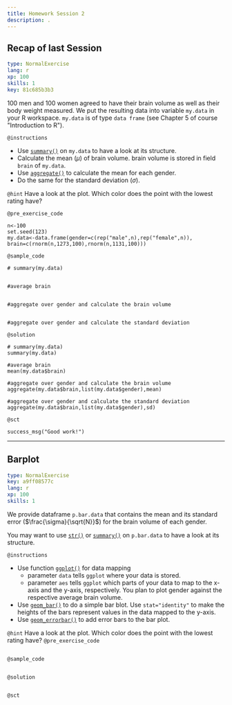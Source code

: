 ```yaml
---
title: Homework Session 2
description: .
---
```


## Recap of last Session

```yaml
type: NormalExercise
lang: r
xp: 100
skills: 1
key: 81c685b3b3
```

100 men and 100 women agreed to have their brain volume as well as their body weight measured. We put the resulting data into variable `my.data` in your R workspace. `my.data` is of type `data frame` (see Chapter 5 of course "Introduction to R").

`@instructions`
- Use [`summary()`](https://www.rdocumentation.org/packages/base/versions/3.4.3/topics/summary) on `my.data` to have a look at its structure.
- Calculate the mean ($\mu$) of brain volume. brain volume is stored in field `brain` of `my.data`.
- Use [`aggregate()`](https://www.rdocumentation.org/packages/stats/versions/3.4.3/topics/aggregate) to calculate the mean for each gender.
- Do the same for the standard deviation ($\sigma$).


`@hint`
Have a look at the plot. Which color does the point with the lowest rating have?

`@pre_exercise_code`

```{r}
n<-100
set.seed(123)
my.data<-data.frame(gender=c(rep("male",n),rep("female",n)), brain=c(rnorm(n,1273,100),rnorm(n,1131,100)))
```

`@sample_code`

```{r}
# summary(my.data)


#average brain


#aggregate over gender and calculate the brain volume


#aggregate over gender and calculate the standard deviation

```

`@solution`

```{r}
# summary(my.data)
summary(my.data)

#average brain
mean(my.data$brain)

#aggregate over gender and calculate the brain volume
aggregate(my.data$brain,list(my.data$gender),mean)

#aggregate over gender and calculate the standard deviation
aggregate(my.data$brain,list(my.data$gender),sd)

```

`@sct`

```{r}
success_msg("Good work!")
```

---
## Barplot

```yaml
type: NormalExercise
key: a9ff08577c
lang: r
xp: 100
skills: 1
```
We provide dataframe `p.bar.data` that contains the mean and its standard error ($\frac{\sigma}{\sqrt{N}}$) for the brain volume of each gender.

You may want to use [`str()`](https://www.rdocumentation.org/packages/utils/versions/3.4.3/topics/str) or [`summary()`](https://www.rdocumentation.org/packages/base/versions/3.4.3/topics/summary) on `p.bar.data` to have a look at its structure.

`@instructions`
- Use function [`ggplot()`](https://www.rdocumentation.org/packages/ggplot2/versions/2.2.1/topics/ggplot) for data mapping
    - parameter `data` tells `ggplot` where your data is stored.
    - parameter `aes` tells `ggplot` which parts of your data to map to the x-axis and the y-axis, respectively. You plan to plot gender against the respective average brain volume.
- Use [`geom_bar()`](https://www.rdocumentation.org/packages/ggplot2/versions/2.2.1/topics/geom_bar) to do a simple bar blot. Use `stat="identity"` to make the heights of the bars represent values in the data mapped to the y-axis.
- Use [`geom_errorbar()`](https://www.rdocumentation.org/packages/ggplot2/versions/2.2.1/topics/geom_crossbar) to add error bars to the bar plot.


`@hint`
Have a look at the plot. Which color does the point with the lowest rating have?
`@pre_exercise_code`
```{r}

```

`@sample_code`
```{r}

```

`@solution`
```{r}

```

`@sct`
```{r}

```
